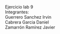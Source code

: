 Ejercicio lab 9 </br>
Integrantes: </br>
Guerrero Sanchez Irvin </br>
Cabrera Garcia Daniel </br>
Zamarrón Ramírez Javier </br>
